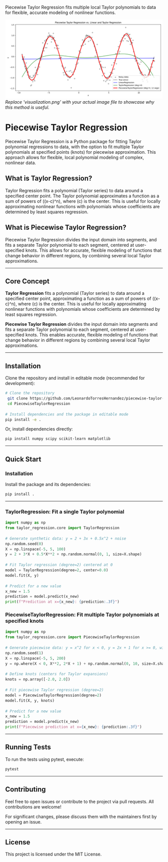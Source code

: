 Piecewise Taylor Regression fits multiple local Taylor polynomials to data for flexible, accurate modeling of nonlinear functions.

![Visualization of Piecewise Taylor Regression](visualization.png)
*Replace 'visualization.png' with your actual image file to showcase why this method is useful.*

# Piecewise Taylor Regression

Piecewise Taylor Regression is a Python package for fitting Taylor polynomial regressions to data, with the option to fit multiple Taylor polynomials at specified points (knots) for piecewise approximation. This approach allows for flexible, local polynomial modeling of complex, nonlinear data.

## What is Taylor Regression?

Taylor Regression fits a polynomial (Taylor series) to data around a specified center point. The Taylor polynomial approximates a function as a sum of powers of \((x-c)^n\), where \(c\) is the center. This is useful for locally approximating nonlinear functions with polynomials whose coefficients are determined by least squares regression.

## What is Piecewise Taylor Regression?

Piecewise Taylor Regression divides the input domain into segments, and fits a separate Taylor polynomial to each segment, centered at user-specified knots. This allows for accurate, flexible modeling of functions that change behavior in different regions, by combining several local Taylor approximations.

---

## Core Concept

**Taylor Regression** fits a polynomial (Taylor series) to data around a specified center point, approximating a function as a sum of powers of \((x-c)^n\), where \(c\) is the center. This is useful for locally approximating nonlinear functions with polynomials whose coefficients are determined by least squares regression.

**Piecewise Taylor Regression** divides the input domain into segments and fits a separate Taylor polynomial to each segment, centered at user-specified knots. This enables accurate, flexible modeling of functions that change behavior in different regions by combining several local Taylor approximations.

---

## Installation

Clone the repository and install in editable mode (recommended for development):

```bash
# Clone the repository
 git clone https://github.com/LeonardoTorresHernandez/piecewise-taylor-regression.git
 cd PiecewiseTaylorRegression

# Install dependencies and the package in editable mode
pip install -e .
```

Or, install dependencies directly:

```bash
pip install numpy scipy scikit-learn matplotlib
```

---

## Quick Start

### Installation

Install the package and its dependencies:

```bash
pip install .
```

---

### TaylorRegression: Fit a single Taylor polynomial

```python
import numpy as np
from taylor_regression.core import TaylorRegression

# Generate synthetic data: y = 2 + 3x + 0.5x^2 + noise
np.random.seed(0)
X = np.linspace(-5, 5, 100)
y = 2 + 3*X + 0.5*X**2 + np.random.normal(0, 1, size=X.shape)

# Fit Taylor regression (degree=2) centered at 0
model = TaylorRegression(degree=2, center=0.0)
model.fit(X, y)

# Predict for a new value
x_new = 1.5
prediction = model.predict(x_new)
print(f"Prediction at x={x_new}: {prediction:.3f}")
```

### PiecewiseTaylorRegression: Fit multiple Taylor polynomials at specified knots

```python
import numpy as np
from taylor_regression.core import PiecewiseTaylorRegression

# Generate piecewise data: y = x^2 for x < 0, y = 2x + 1 for x >= 0, with noise
np.random.seed(1)
X = np.linspace(-5, 5, 200)
y = np.where(X < 0, X**2, 2*X + 1) + np.random.normal(0, 10, size=X.shape)

# Define knots (centers for Taylor expansions)
knots = np.array([-2.0, 2.0])

# Fit piecewise Taylor regression (degree=2)
model = PiecewiseTaylorRegression(degree=2)
model.fit(X, y, knots)

# Predict for a new value
x_new = 1.5
prediction = model.predict(x_new)
print(f"Piecewise prediction at x={x_new}: {prediction:.3f}")
```

---

## Running Tests

To run the tests using pytest, execute:

```bash
pytest
```

---

## Contributing

Feel free to open issues or contribute to the project via pull requests. All contributions are welcome!

For significant changes, please discuss them with the maintainers first by opening an issue.

---

## License

This project is licensed under the MIT License.
